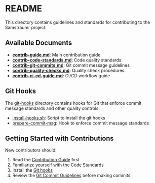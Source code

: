 <!-- 
Copyright (c) 2025 [Eric C. Mumford (@heymumford)](https://github.com/heymumford), Gemini Deep Research, Claude 3.7.
-->

# README

This directory contains guidelines and standards for contributing to the Samstraumr project.

## Available Documents

- **[contrib-guide.md](./contrib-guide.md)**: Main contribution guide
- **[contrib-code-standards.md](./contrib-code-standards.md)**: Code quality standards
- **[contrib-git-commits.md](./contrib-git-commits.md)**: Git commit message guidelines
- **[contrib-quality-checks.md](./contrib-quality-checks.md)**: Quality check procedures
- **[contrib-ci-cd-guide.md](./contrib-ci-cd-guide.md)**: CI/CD workflow guide

## Git Hooks

The [git-hooks](./git-hooks/.md) directory contains hooks for Git that enforce commit message standards and other quality controls:

- [install-hooks.sh](./git-hooks/install-hooks.sh.md): Script to install the git hooks
- [prepare-commit-msg](./git-hooks/prepare-commit-msg.md): Hook to enforce commit message standards

## Getting Started with Contributions

New contributors should:

1. Read the [Contribution Guide](./contrib-guide.md) first
2. Familiarize yourself with the [Code Standards](./contrib-code-standards.md)
3. Install the [Git hooks](./git-hooks/install-hooks.sh.md)
4. Review the [Git Commit Guidelines](./contrib-git-commits.md) before making commits
